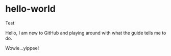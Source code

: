 # hello-world
Test

Hello, I am new to GitHub and playing around with what the guide tells me to do. 

Wowie...yippee!
